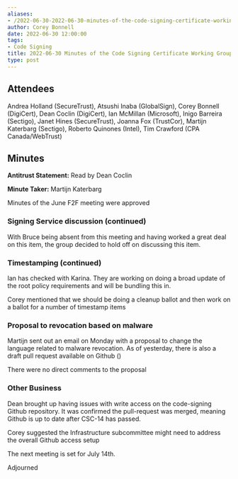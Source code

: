 ```yaml
---
aliases:
- /2022-06-30-2022-06-30-minutes-of-the-code-signing-certificate-working-group/
author: Corey Bonnell
date: 2022-06-30 12:00:00
tags:
- Code Signing
title: 2022-06-30 Minutes of the Code Signing Certificate Working Group
type: post
---
```


## Attendees 

Andrea Holland (SecureTrust), Atsushi Inaba (GlobalSign), Corey Bonnell (DigiCert), Dean Coclin (DigiCert), Ian McMillan (Microsoft), Inigo Barreira (Sectigo), Janet Hines (SecureTrust), Joanna Fox (TrustCor), Martijn Katerbarg (Sectigo), Roberto Quinones (Intel), Tim Crawford (CPA Canada/WebTrust)

## Minutes 

**Antitrust Statement:** Read by Dean Coclin

**Minute Taker:** Martijn Katerbarg

Minutes of the June F2F meeting were approved

### Signing Service discussion (continued) 

With Bruce being absent from this meeting and having worked a great deal on this item, the group decided to hold off on discussing this item.

### Timestamping (continued) 

Ian has checked with Karina. They are working on doing a broad update of the root policy requirements and will be bundling this in.

Corey mentioned that we should be doing a cleanup ballot and then work on a ballot for a number of timestamp items

### Proposal to revocation based on malware 

Martijn sent out an email on Monday with a proposal to change the language related to malware revocation. As of yesterday, there is also a draft pull request available on Github ()

There were no direct comments to the proposal

### Other Business 

Dean brought up having issues with write access on the code-signing Github repository. It was confirmed the pull-request was merged, meaning Github is up to date after CSC-14 has passed.

Corey suggested the Infrastructure subcommittee might need to address the overall Github access setup

The next meeting is set for July 14th.

Adjourned